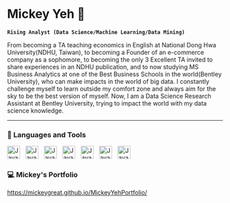 # Mickey Yeh 🌱

**`Rising Analyst (Data Science/Machine Learning/Data Mining)`**

From becoming a TA teaching economics in English at National Dong Hwa University(NDHU, Taiwan), to becoming a Founder of an e-commerce company as a sophomore, to becoming the only 3 Excellent TA invited to share experiences in an NDHU publication, and to now studying MS Business Analytics at one of the Best Business Schools in the world(Bentley University), who can make impacts in the world of big data. I constantly challenge myself to learn outside my comfort zone and always aim for the sky to be the best version of myself. Now, I am a Data Science Research Assistant at Bentley University, trying to impact the world with my data science knowledge.

--- 

### 🧰 Languages and Tools

<img align="left" alt="Java" width="30px" style="padding-right:10px;" src="https://cdn.jsdelivr.net/gh/devicons/devicon/icons/python/python-original-wordmark.svg"/>
<img align="left" alt="Java" width="30px" style="padding-right:10px;" src="https://cdn.jsdelivr.net/gh/devicons/devicon/icons/r/r-original.svg"/>
<img align="left" alt="Java" width="30px" style="padding-right:10px;" src="https://cdn.jsdelivr.net/gh/devicons/devicon/icons/c/c-original.svg"/>
<img align="left" alt="Java" width="30px" style="padding-right:10px;" src="https://cdn.jsdelivr.net/gh/devicons/devicon/icons/mysql/mysql-original-wordmark.svg"/>
<img align="left" alt="Java" width="30px" style="padding-right:10px;" src="https://cdn.jsdelivr.net/gh/devicons/devicon/icons/spss/spss-original.svg"/>
<!-- <img align="left" alt="Java" width="30px" style="padding-right:10px;" src=""/> -->
<img align="left" alt="Java" width="30px" style="padding-right:10px;" src="https://cdn.jsdelivr.net/gh/devicons/devicon/icons/pycharm/pycharm-original.svg"/>
<img align="left" alt="Java" width="30px" style="padding-right:10px;" src="https://cdn.jsdelivr.net/gh/devicons/devicon/icons/rstudio/rstudio-original.svg"/>
<!-- <img align="left" alt="Java" width="30px" style="padding-right:10px;" src=""/> -->
<br />

#
### 💻 Mickey's Portfolio
https://mickeygreat.github.io/MickeyYehPortfolio/










